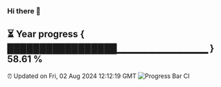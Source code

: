 ### Hi there 👋
⏳ Year progress { █████████████████▁▁▁▁▁▁▁▁▁▁▁▁▁ } 58.61 %
---
⏰ Updated on Fri, 02 Aug 2024 12:12:19 GMT
![Progress Bar CI](https://github.com/Moyi321/Moyi321/workflows/Progress%20Bar%20CI/badge.svg)
